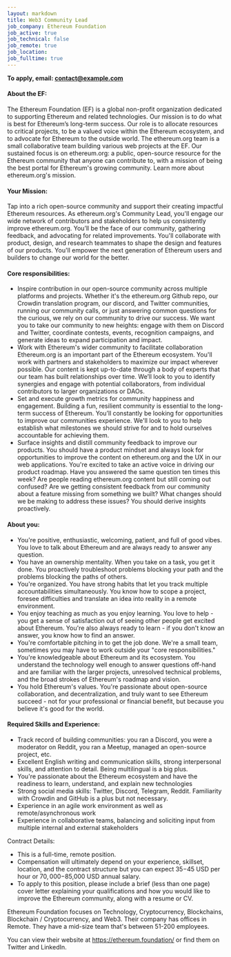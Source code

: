 ```yaml
---
layout: markdown
title: Web3 Community Lead
job_company: Ethereum Foundation
job_active: true
job_technical: false
job_remote: true
job_location: 
job_fulltime: true
---
```



**To apply, email: contact@example.com**

#### About the EF:

The Ethereum Foundation (EF) is a global non-profit organization dedicated to supporting Ethereum and related technologies. Our mission is to do what is best for Ethereum’s long-term success. Our role is to allocate resources to critical projects, to be a valued voice within the Ethereum ecosystem, and to advocate for Ethereum to the outside world. The ethereum.org team is a small collaborative team building various web projects at the EF. Our sustained focus is on ethereum.org: a public, open-source resource for the Ethereum community that anyone can contribute to, with a mission of being the best portal for Ethereum's growing community. Learn more about ethereum.org's mission.

#### Your Mission:

Tap into a rich open-source community and support their creating impactful Ethereum resources. As ethereum.org's Community Lead, you'll engage our wide network of contributors and stakeholders to help us consistently improve ethereum.org. You’ll be the face of our community, gathering feedback, and advocating for related improvements. You'll collaborate with product, design, and research teammates to shape the design and features of our products. You'll empower the next generation of Ethereum users and builders to change our world for the better.

#### Core responsibilities:

- Inspire contribution in our open-source community across multiple platforms and projects. Whether it's the ethereum.org Github repo, our Crowdin translation program, our discord, and Twitter communities, running our community calls, or just answering common questions for the curious, we rely on our community to drive our success. We want you to take our community to new heights: engage with them on Discord and Twitter, coordinate contests, events, recognition campaigns, and generate ideas to expand participation and impact.
- Work with Ethereum's wider community to facilitate collaboration Ethereum.org is an important part of the Ethereum ecosystem. You'll work with partners and stakeholders to maximize our impact wherever possible. Our content is kept up-to-date through a body of experts that our team has built relationships over time. We’ll look to you to identify synergies and engage with potential collaborators, from individual contributors to larger organizations or DAOs.
- Set and execute growth metrics for community happiness and engagement. Building a fun, resilient community is essential to the long-term success of Ethereum. You’ll constantly be looking for opportunities to improve our communities experience. We'll look to you to help establish what milestones we should strive for and to hold ourselves accountable for achieving them.
- Surface insights and distill community feedback to improve our products. You should have a product mindset and always look for opportunities to improve the content on ethereum.org and the UX in our web applications. You're excited to take an active voice in driving our product roadmap. Have you answered the same question ten times this week? Are people reading ethereum.org content but still coming out confused? Are we getting consistent feedback from our community about a feature missing from something we built? What changes should we be making to address these issues? You should derive insights proactively.

#### About you:

- You're positive, enthusiastic, welcoming, patient, and full of good vibes. You love to talk about Ethereum and are always ready to answer any question.
- You have an ownership mentality. When you take on a task, you get it done. You proactively troubleshoot problems blocking your path and the problems blocking the paths of others.
- You're organized. You have strong habits that let you track multiple accountabilities simultaneously. You know how to scope a project, foresee difficulties and translate an idea into reality in a remote environment.
- You enjoy teaching as much as you enjoy learning. You love to help - you get a sense of satisfaction out of seeing other people get excited about Ethereum. You're also always ready to learn - if you don't know an answer, you know how to find an answer.
- You're comfortable pitching in to get the job done. We're a small team, sometimes you may have to work outside your "core responsibilities."
- You're knowledgeable about Ethereum and its ecosystem. You understand the technology well enough to answer questions off-hand and are familiar with the larger projects, unresolved technical problems, and the broad strokes of Ethereum's roadmap and vision.
- You hold Ethereum's values. You're passionate about open-source collaboration, and decentralization, and truly want to see Ethereum succeed - not for your professional or financial benefit, but because you believe it's good for the world.

#### Required Skills and Experience:

- Track record of building communities: you ran a Discord, you were a moderator on Reddit, you ran a Meetup, managed an open-source project, etc.
- Excellent English writing and communication skills, strong interpersonal skills, and attention to detail. Being multilingual is a big plus.
- You're passionate about the Ethereum ecosystem and have the readiness to learn, understand, and explain new technologies
- Strong social media skills: Twitter, Discord, Telegram, Reddit. Familiarity with Crowdin and GitHub is a plus but not necessary.
- Experience in an agile work environment as well as remote/asynchronous work
- Experience in collaborative teams, balancing and soliciting input from multiple internal and external stakeholders

Contract Details:

- This is a full-time, remote position.
- Compensation will ultimately depend on your experience, skillset, location, and the contract structure but you can expect $35-$45 USD per hour or $70,000-$85,000 USD annual salary.
- To apply to this position, please include a brief (less than one page) cover letter explaining your qualifications and how you would like to improve the Ethereum community, along with a resume or CV.

Ethereum Foundation focuses on Technology, Cryptocurrency, Blockchains, Blockchain / Cryptocurrency, and Web3. Their company has offices in Remote. They have a mid-size team that's between 51-200 employees.

You can view their website at https://ethereum.foundation/ or find them on Twitter and LinkedIn.
